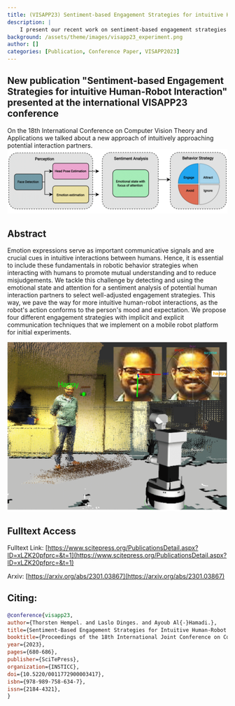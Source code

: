 ```yaml
---
title: (VISAPP23) Sentiment-based Engagement Strategies for intuitive Human-Robot Interaction
description: |
    I present our recent work on sentiment-based engagement strategies for mobile robots at VISAPP2023 in Lissabon, Portugal.
background: /assets/theme/images/visapp23_experiment.png
author: []
categories: [Publication, Conference Paper, VISAPP2023]
---
```


## New publication "Sentiment-based Engagement Strategies for intuitive Human-Robot Interaction" presented at the international VISAPP23 conference
On the 18th International Conference on Computer Vision Theory and Applications we talked about a new approach of intuitively approaching potential interaction partners.
![image](/assets/theme/images/visapp23_method.png)
## Abstract
Emotion expressions serve as important communicative signals and are crucial cues in intuitive interactions between humans. Hence, it is essential to include these fundamentals in robotic behavior strategies when interacting with humans to promote mutual understanding and to reduce misjudgements. We tackle this challenge by detecting and using the emotional state and attention for a sentiment analysis of potential human interaction partners to select well-adjusted engagement strategies. This way, we pave the way for more intuitive human-robot interactions, as the robot's action conforms to the person's mood and expectation. We propose four different engagement strategies with implicit and explicit communication techniques that we implement on a mobile robot platform for initial experiments.

![image](/assets/theme/images/visapp23_experiment.png)

## Fulltext Access

Fulltext Link: [https://www.scitepress.org/PublicationsDetail.aspx?ID=xLZK20pfprc=&t=1](https://www.scitepress.org/PublicationsDetail.aspx?ID=xLZK20pfprc=&t=1)

Arxiv: [https://arxiv.org/abs/2301.03867](https://arxiv.org/abs/2301.03867)

## Citing:
```bibtex
@conference{visapp23,
author={Thorsten Hempel. and Laslo Dinges. and Ayoub Al{-}Hamadi.},
title={Sentiment-Based Engagement Strategies for Intuitive Human-Robot Interaction},
booktitle={Proceedings of the 18th International Joint Conference on Computer Vision, Imaging and Computer Graphics Theory and Applications - Volume 4: VISAPP,},
year={2023},
pages={680-686},
publisher={SciTePress},
organization={INSTICC},
doi={10.5220/0011772900003417},
isbn={978-989-758-634-7},
issn={2184-4321},
}

```
